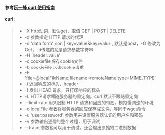 #### 参考[阮一峰 curl 使用指南](http://www.ruanyifeng.com/blog/2019/09/curl-reference.html)
#### curl: 
>+ -X  http动词，默认get，取值 GET | POST | DELETE
>+ -x  参数指定 HTTP 请求的代理
>+ -d 'data form'  json | key=value&key=value , 默认是post，-G 修改为Get，-d传递的就是请求参数字符串
>+ -H 'header:value'
>+ -c cookiefile 保存cookie文件
>+ -b cookieFile 以该cookie请求
>+ -F 'file=@localFileName;filename=remoteName;type=MIME_TYPE'
>+ -i 返回响应的标头，header
>+ -I 发出 HEAD 请求，只打印响应的标头  
>+  -L HTTP请求跟随服务器的重定向。curl 默认不跟随重定向
>+  --limit-rate 用来限制 HTTP 请求和回应的带宽，模拟慢网速的环境
>+  -o localFile 参数将服务器的回应保存成文件，等同于wget命令
>+  -u 'user:password' 参数用来设置服务器认证的用户名和密码
>+  -v 参数输出通信的整个过程，用于调试   
>+  --trace 参数也可以用于调试，还会输出原始的二进制数据
